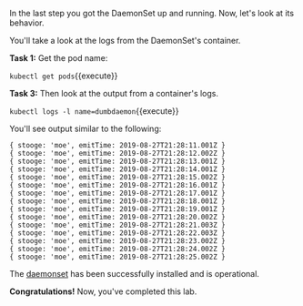 In the last step you got the DaemonSet up and running. Now, let's look at its behavior.


You'll take a look at the logs from the DaemonSet's container. 

**Task 1:** Get the pod name:

`kubectl get pods`{{execute}}

**Task 3:** Then look at the output from a container's logs.

`kubectl logs -l name=dumbdaemon`{{execute}}

You'll see output similar to the following:

```text
{ stooge: 'moe', emitTime: 2019-08-27T21:28:11.001Z }
{ stooge: 'moe', emitTime: 2019-08-27T21:28:12.002Z }
{ stooge: 'moe', emitTime: 2019-08-27T21:28:13.001Z }
{ stooge: 'moe', emitTime: 2019-08-27T21:28:14.001Z }
{ stooge: 'moe', emitTime: 2019-08-27T21:28:15.002Z }
{ stooge: 'moe', emitTime: 2019-08-27T21:28:16.001Z }
{ stooge: 'moe', emitTime: 2019-08-27T21:28:17.001Z }
{ stooge: 'moe', emitTime: 2019-08-27T21:28:18.001Z }
{ stooge: 'moe', emitTime: 2019-08-27T21:28:19.001Z }
{ stooge: 'moe', emitTime: 2019-08-27T21:28:20.002Z }
{ stooge: 'moe', emitTime: 2019-08-27T21:28:21.003Z }
{ stooge: 'moe', emitTime: 2019-08-27T21:28:22.003Z }
{ stooge: 'moe', emitTime: 2019-08-27T21:28:23.002Z }
{ stooge: 'moe', emitTime: 2019-08-27T21:28:24.002Z }
{ stooge: 'moe', emitTime: 2019-08-27T21:28:25.002Z }
```

The [daemonset](https://kubernetes.io/docs/concepts/workloads/controllers/daemonset/) has been successfully installed
and is operational.

**Congratulations!** Now, you've completed this lab.